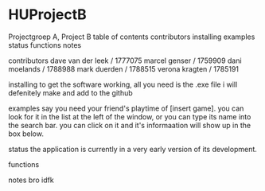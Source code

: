 # HUProjectB
Projectgroep A, Project B
table of contents
contributors
installing
examples
status
functions
notes



contributors
dave van der leek / 1777075 
marcel genser / 1759909
dani moelands / 1788988
mark duerden / 1788515
verona kragten / 1785191

installing
to get the software working, all you need is the .exe file i will defenitely make and add to the github

examples
say you need your friend's playtime of [insert game]. you can look for it in the list at the left of the window, or you can type its name into the search bar. you can click on it and it's informaation will show up in the box below.

status
the application is currently in a very early version of its development.

functions


notes
bro idfk
